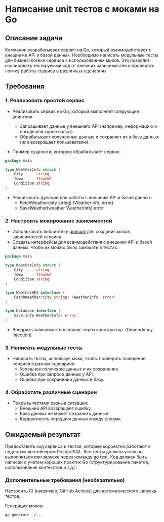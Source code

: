 # Написание unit тестов с моками на Go

## Описание задачи

Компания разрабатывает сервис на Go, который взаимодействует с внешними API и базой данных.
Необходимо написать модульные тесты для бизнес-логики сервиса с использованием моков.
Это позволит изолировать тестируемый код от внешних зависимостей и проверять логику работы сервиса в различных
сценариях.

## Требования

### 1. Реализовать простой сервис

- Реализовать сервис на Go, который выполняет следующие действия:
    - Запрашивает данные у внешнего API (например, информацию о погоде или курсе валют).
    - Обрабатывает полученные данные и сохраняет их в базу данных (или возвращает пользователю).

- Пример сущности, которую обрабатывает сервис:

```go
package main

type WeatherInfo struct {
	City      string
	Temp      float64
	Condition string
}

```

- Реализовать функции для работы с внешним API и базой данных:
    - FetchWeather(city string) (WeatherInfo, error)
    - SaveWeather(weather WeatherInfo) error

### 2. Настроить мокирование зависимостей

- Использовать библиотеку [gomock](https://github.com/uber-go/mock) для создания моков зависимостей сервиса.
- Создать интерфейсы для взаимодействия с внешним API и базой данных, чтобы их можно было замокать в тестах.

```go
package main

type WeatherInfo struct {
	City      string
	Temp      float64
	Condition string
}

type WeatherAPI interface {
	FetchWeather(city string) (WeatherInfo, error)
}

type Database interface {
	Save(info WeatherInfo) error
}

```

- Внедрить зависимости в сервис через конструктор. (Dependency Injection)

### 3. Написать модульные тесты

- Написать тесты, используя моки, чтобы проверить поведение сервиса в разных сценариях:
    - Успешное получение данных и их сохранение.
    - Ошибка при запросе данных у API.
    - Ошибка при сохранении данных в базу.

### 4. Обработать различные сценарии

- Покрыть тестами разные ситуации:
    - Внешний API возвращает ошибку.
    - База данных не может сохранить данные.
    - Корректность передачи данных между слоями.

## Ожидаемый результат

Предоставить код сервиса и тестов, которые корректно работают с поднятым контейнером PostgreSQL.
Все тесты должны успешно выполняться при запуске через команду go test.
Код должен быть написан с учетом хороших практик Go (структурирование пакетов, использование контекстов и т.д.).

### Дополнительные требования (необязательно)

Настроить CI (например, GitHub Actions) для автоматического запуска тестов.


Генерация моков:
```bash
go generate ./...
```